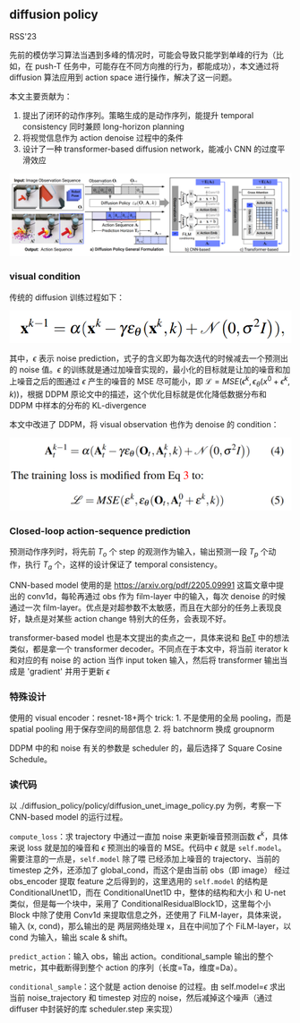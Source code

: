## diffusion policy
RSS'23

先前的模仿学习算法当遇到多峰的情况时，可能会导致只能学到单峰的行为（比如，在 push-T 任务中，可能存在不同方向推的行为，都能成功），本文通过将 diffusion 算法应用到 action space 进行操作，解决了这一问题。

本文主要贡献为：
1. 提出了闭环的动作序列。策略生成的是动作序列，能提升 temporal consistency 同时兼顾 long-horizon planning
2. 将视觉信息作为 action denoise 过程中的条件
3. 设计了一种 transformer-based diffusion network，能减小 CNN 的过度平滑效应

![alt text](image-10.png)

### visual condition

传统的 diffusion 训练过程如下：

![alt text](image-12.png)

其中，$\epsilon$ 表示 noise prediction，式子的含义即为每次迭代的时候减去一个预测出的 noise 值。$\epsilon$ 的训练就是通过加噪音实现的，最小化的目标就是让加的噪音和加上噪音之后的图通过 $\epsilon$ 产生的噪音的 MSE 尽可能小，即 $\mathcal{L}=MSE(\epsilon^k, \epsilon_{\theta}(x^0+\epsilon^k, k))$，根据 DDPM 原论文中的描述，这个优化目标就是优化降低数据分布和 DDPM 中样本的分布的 KL-divergence

本文中改进了 DDPM，将 visual observation 也作为 denoise 的 condition：

![alt text](image-11.png)

### Closed-loop action-sequence prediction

预测动作序列时，将先前 $T_o$ 个 step 的观测作为输入，输出预测一段 $T_p$ 个动作，执行 $T_a$ 个，这样的设计保证了 temporal consistency。

CNN-based model 使用的是 https://arxiv.org/pdf/2205.09991 这篇文章中提出的 conv1d，每轮再通过 obs 作为 film-layer 中的输入，每次 denoise 的时候通过一次 film-layer。优点是对超参数不太敏感，而且在大部分的任务上表现良好，缺点是对某些 action change 特别大的任务，会表现不好。

transformer-based model 也是本文提出的卖点之一，具体来说和 [BeT](./bet.md) 中的想法类似，都是拿一个 transformer decoder。不同点在于本文中，将当前 iterator k 和对应的有 noise 的 action 当作 input token 输入，然后将 transformer 输出当成是 'gradient' 并用于更新 $\epsilon$

### 特殊设计

使用的 visual encoder：resnet-18+两个 trick: 1. 不是使用的全局 pooling，而是 spatial pooling 用于保存空间的局部信息 2. 将 batchnorm 换成 groupnorm

DDPM 中的和 noise 有关的参数是 scheduler 的，最后选择了 Square Cosine Schedule。

### 读代码

以 ./diffusion_policy/policy/diffusion_unet_image_policy.py 为例，考察一下 CNN-based model 的运行过程。

`compute_loss`：求 trajectory 中通过一直加 noise 来更新噪音预测函数 $\epsilon^k$，具体来说 loss 就是加的噪音和 $\epsilon$ 预测出的噪音的 MSE。代码中 $\epsilon$ 就是 `self.model`。需要注意的一点是，`self.model` 除了喂 已经添加上噪音的 trajectory、当前的 timestep 之外，还添加了 global_cond，而这个是由当前 obs（即 image） 经过 obs_encoder 提取 feature 之后得到的，这里选用的 `self.model` 的结构是 ConditionalUnet1D，而在 ConditionalUnet1D 中，整体的结构和大小 和 U-net 类似，但是每一个块中，采用了 ConditionalResidualBlock1D，这里每个小 Block 中除了使用 Conv1d 来提取信息之外，还使用了 FiLM-layer，具体来说，输入 (x, cond)，那么输出的是 两层网络处理 x，且在中间加了个 FiLM-layer，以 cond 为输入，输出 scale & shift。

`predict_action`：输入 obs，输出 action。conditional_sample 输出的整个 metric，其中截断得到整个 action 的序列（长度=Ta，维度=Da）。

`conditional_sample`：这个就是 action denoise 的过程。由 self.model=$\epsilon$ 求出当前 noise_trajectory 和 timestep 对应的 noise，然后减掉这个噪声（通过 diffuser 中封装好的库 scheduler.step 来实现）